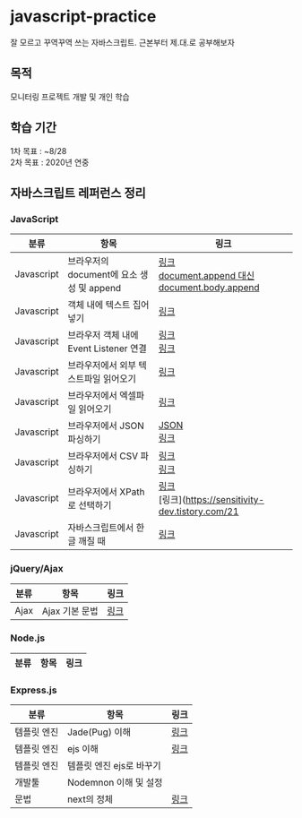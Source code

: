 # javascript-practice
잘 모르고 꾸역꾸역 쓰는 자바스크립트. 근본부터 제.대.로 공부해보자

## 목적
모니터링 프로젝트 개발 및 개인 학습

## 학습 기간 
1차 목표 : ~8/28  
2차 목표 : 2020년 연중

## 자바스크립트 레퍼런스 정리
### JavaScript
|분류|항목|링크|
|---|---|---|
|Javascript|브라우저의 document에 요소 생성 및 append|[링크](https://developer.mozilla.org/en-US/docs/Web/API/Document/createElement)<br>[document.append 대신 document.body.append](https://stackoverflow.com/questions/41303634/failed-to-execute-appendchild-on-node-only-one-element-on-document-allowed)|
|Javascript|객체 내에 텍스트 집어넣기|[링크](https://stackoverflow.com/questions/41764061/adding-text-to-an-existing-text-element-in-javascript-via-dom)|
|Javascript|브라우저 객체 내에 Event Listener 연결|[링크](https://developer.mozilla.org/en-US/docs/Web/API/EventTarget/addEventListener)<br>[링크](https://www.w3schools.com/jsref/met_element_addeventlistener.asp)|
|Javascript|브라우저에서 외부 텍스트파일 읽어오기|[링크](http://www.gisdeveloper.co.kr/?p=5566)|
|Javascript|브라우저에서 엑셀파일 읽어오기|[링크](http://www.gisdeveloper.co.kr/?p=8987)|
|Javascript|브라우저에서 JSON 파싱하기|[JSON](https://ithub.tistory.com/54)<br>[링크](https://developer.mozilla.org/ko/docs/Web/JavaScript/Reference/Global_Objects/JSON/parse)|
|Javascript|브라우저에서 CSV 파싱하기|[링크](https://www.it-swarm.dev/ko/javascript/%EB%8D%B0%EC%9D%B4%ED%84%B0%EB%A5%BC-%EC%9D%BD%EB%8A%94-%EB%B0%A9%EB%B2%95-csv-%ED%8C%8C%EC%9D%BC%EC%9D%84-%EC%82%AC%EC%9A%A9%ED%95%98%EB%8A%94-%EB%B0%A9%EB%B2%95/940034312/)<br>[링크](https://sweetpotatocat.tistory.com/5)|
|Javascript|브라우저에서 XPath로 선택하기|[링크](https://developer.mozilla.org/ko/docs/Introduction_to_using_XPath_in_JavaScript)<br>[링크](https://sensitivity-dev.tistory.com/21|
|Javascript|자바스크립트에서 한글 깨질 때|[링크](https://lookingfor.tistory.com/entry/%EC%9E%90%EB%B0%94%EC%8A%A4%ED%81%AC%EB%A6%BD%ED%8A%B8-%ED%95%9C%EA%B8%80-%EB%AC%B8%EC%9E%90%EC%97%B4-%EA%B9%A8%EC%A7%80%EB%8A%94-%EA%B2%BD%EC%9A%B0-encode-decode)|
### jQuery/Ajax
|분류|항목|링크|
|---|---|---|
|Ajax|Ajax 기본 문법|[링크](https://doolyit.tistory.com/20)|
### Node.js
|분류|항목|링크|
|---|---|---|

### Express.js
|분류|항목|링크|
|---|---|---|
|템플릿 엔진|Jade(Pug) 이해|[링크](https://iseongho.github.io/posts/node-template-engine-pug/)|
|템플릿 엔진|ejs 이해|[링크](https://yahohococo.tistory.com/43)|
|템플릿 엔진|템플릿 엔진 ejs로 바꾸기||
|개발툴|Nodemnon 이해 및 설정||
|문법|next의 정체|[링크](https://kamang-it.tistory.com/entry/NodeJSExpress%EB%8F%84%EB%8C%80%EC%B2%B4-next%EB%A9%94%EC%86%8C%EB%93%9C%EC%9D%98-%EC%A0%95%EC%B2%B4%EB%8A%94-%EB%AD%98%EA%B9%8C)|
